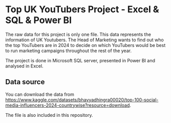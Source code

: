 # Top UK YouTubers Project - Excel & SQL & Power BI 
The raw data for this project is only one file. This data represents the information of UK Youtubers. The Head of Marketing wants to find out who the top YouTubers are in 2024 to decide on which YouTubers would be best to run marketing campaigns throughout the rest of the year.

The project is done in Microsoft SQL server, presented in Power BI and analysed in Excel.

## Data source
You can download the data from https://www.kaggle.com/datasets/bhavyadhingra00020/top-100-social-media-influencers-2024-countrywise?resource=download.

The file is also included in this repository.
